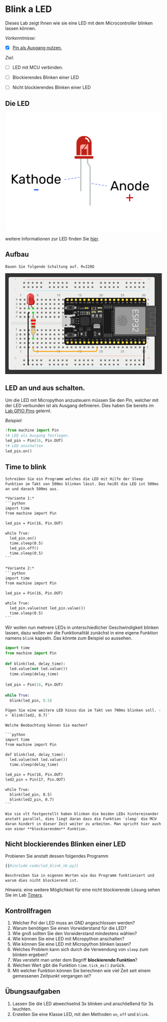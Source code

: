 # Blink a LED

Dieses Lab zeigt Ihnen wie sie eine LED mit dem Microcontroller blinken lassen können.

*Vorkenntnisse:*

- [x] [Pin als Ausgang nutzen.](./gpio-pins.md)

*Ziel:*

- [ ] LED mit MCU verbinden.
- [ ] Blockierendes Blinken einer LED
- [ ] Nicht blockierendes Blinken einer LED


## Die LED

![LED](./assets/led.png)

weitere Informationen zur LED finden Sie [hier](https://www.elektronik-kompendium.de/sites/bau/0201111.htm).

## Aufbau

~~~admonish task
Bauen Sie folgende Schaltung auf. R=220Ω
~~~

![Aufbau LED](./assets/aufbau-led.png)

## LED an und aus schalten.

Um die LED mit Micropython anzusteuern müssen Sie den Pin, welcher mit der LED verbunden ist als Ausgang definieren.
Dies haben Sie bereits im [Lab GPIO Pins](./gpio-pins.md) gelernt.

*Beispiel:*
```python
!from machine import Pin
!# LED als Ausgang festlegen.
led_pin = Pin(16, Pin.OUT)
!# LED anschalten
led_pin.on()
```

## Time to blink

~~~admonish task
Schreiben Sie ein Programm welches die LED mit Hilfe der Sleep Funktion im Takt von 500ms blinken lässt. Das heißt die LED ist 500ms an und danach 500ms aus.
~~~

~~~admonish solution
*Variante 1:*
```python
import time
from machine import Pin

led_pin = Pin(16, Pin.OUT)

while True:
  led_pin.on()
  time.sleep(0.5)
  led_pin.off()
  time.sleep(0.5)
```

*Variante 2:*
```python
import time
from machine import Pin

led_pin = Pin(16, Pin.OUT)

while True:
  led_pin.value(not led_pin.value())
  time.sleep(0.5)
```
~~~

Wir wollen nun mehrere LEDs in unterschiedlicher Geschwindigkeit blinken lassen, dazu wollen wir die Funktionalität zunächst in eine eigene Funktion namens `blink` kapseln.
Das könnte zum Beispiel so aussehen.

```python
import time
from machine import Pin

def blink(led, delay_time):
  led.value(not led.value())
  time.sleep(delay_time)

led_pin = Pin(16, Pin.OUT)

while True:
  blink(led_pin, 0.5)
```

~~~admonish task
Fügen Sie eine weitere LED hinzu die im Takt von 700ms blinken soll. -> `blink(led2, 0.7)`

Welche Beobachtung können Sie machen?
~~~


~~~admonish solution
```python
import time
from machine import Pin

def blink(led, delay_time):
  led.value(not led.value())
  time.sleep(delay_time)

led_pin = Pin(16, Pin.OUT)
led2_pin = Pin(17, Pin.OUT)

while True:
  blink(led_pin, 0.5)
  blink(led2_pin, 0.7)
```
~~~

~~~admonish warning collapsible=true title="Beobachtung"
Wie sie vlt festgestellt haben blinken die beiden LEDs hintereinander anstatt parallel, dies liegt daran dass die Funktion `sleep` die MCU daran hindert in dieser Zeit weiter zu arbeiten. Man spricht hier auch von einer **blockierenden** Funktion.
~~~

## Nicht blockierendes Blinken einer LED


Probieren Sie anstatt dessen folgendes Programm

```python
{{#include code/led_blink_nb.py}}
```

~~~admonish task title="Task (Abgabe)"
Beschreiben Sie in eigenen Worten wie das Programm funktioniert und warum dies nicht blockierend ist.
~~~

*Hinweis:* eine weitere Möglichkeit für eine nicht blockierende Lösung sehen Sie im Lab [Timers](timers.md).


## Kontrollfragen

1. Welcher Pol der LED muss an GND angeschlossen werden?
1. Warum benötigen Sie einen Vorwiderstand für die LED?
1. Wie groß sollten Sie den Vorwiderstand mindestens wählen?
1. Wie können Sie eine LED mit Micropython anschalten?
1. Wie können Sie eine LED mit Micropython blinken lassen?
1. Welches Problem kann sich durch die Verwendung von `sleep` zum blinken ergeben?
1. Was versteht man unter dem Begriff **blockierende Funktion**?
1. Welchen Wert gibt die Funktion `time.tick_ms()` zurück.
1. Mit welcher Funktion können Sie berechnen wie viel Zeit seit einem gemessenen Zeitpunkt vergangen ist?


## Übungsaufgaben

1. Lassen Sie die LED abwechselnd 3x blinken und anschließend für 3s leuchten.
1. Erstellen Sie eine Klasse LED, mit den Methoden `on`, `off` und `blink`.
